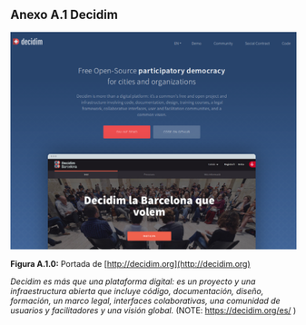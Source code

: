 ## Anexo A.1 Decidim

![image alt text](image_0.png)

**Figura A.1.0:** Portada de [http://decidim.org](http://decidim.org) 

*Decidim es más que una plataforma digital: es un proyecto y una infraestructura abierta que incluye código, documentación, diseño, formación, un marco legal, interfaces colaborativas, una comunidad de usuarios y facilitadores y una visión global.* (NOTE:  https://decidim.org/es/ )
 
